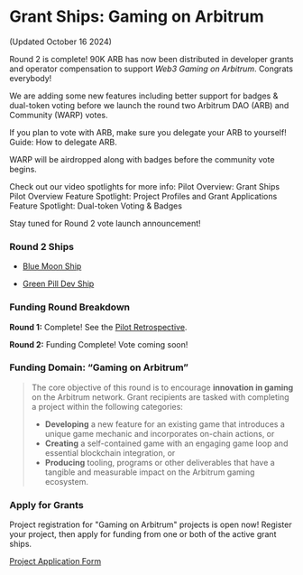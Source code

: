 # Grant Ships: Gaming on Arbitrum

(Updated October 16 2024)

Round 2 is complete! 90K ARB has now been distributed in developer grants and operator compensation to support _Web3 Gaming on Arbitrum_. Congrats everybody!

We are adding some new features including better support for badges & dual-token voting before we launch the round two Arbitrum DAO (ARB) and Community (WARP) votes.

If you plan to vote with ARB, make sure you delegate your ARB to yourself! Guide: How to delegate ARB.

WARP will be airdropped along with badges before the community vote begins.

Check out our video spotlights for more info:
Pilot Overview: Grant Ships Pilot Overview
Feature Spotlight: Project Profiles and Grant Applications
Feature Spotlight: Dual-token Voting & Badges

Stay tuned for Round 2 vote launch announcement!

### Round 2 Ships

- [Blue Moon Ship](https://app.grantships.fun/ship/0xaC9E40E4281ce18Fc27e189947528F2057c80455)

- [Green Pill Dev Ship](https://app.grantships.fun/ship/0x95582289B2cDc12925663bD9121307Dca6F21Cc3)

### Funding Round Breakdown

**Round 1:** Complete! See the [Pilot Retrospective](https://www.grantships.fun/pilotretro.pdf).

**Round 2:** Funding Complete! Vote coming soon!

### Funding Domain: “Gaming on Arbitrum”

> The core objective of this round is to encourage **innovation in gaming** on the Arbitrum network. Grant recipients are tasked with completing a project within the following categories:
>
> - **Developing** a new feature for an existing game that introduces a unique game mechanic and incorporates on-chain actions, or
> - **Creating** a self-contained game with an engaging game loop and essential blockchain integration, or
> - **Producing** tooling, programs or other deliverables that have a tangible and measurable impact on the Arbitrum gaming ecosystem.

### Apply for Grants

Project registration for "Gaming on Arbitrum" projects is open now! Register your project, then apply for funding from one or both of the active grant ships.

[Project Application Form](https://app.grantships.fun/projects)
